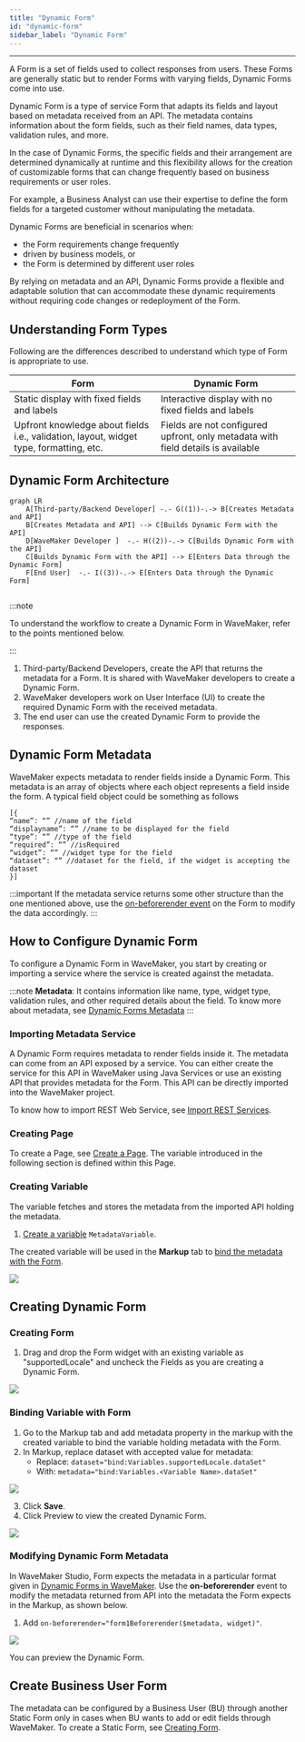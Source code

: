 ```yaml
---
title: "Dynamic Form"
id: "dynamic-form"
sidebar_label: "Dynamic Form"
---
```

---

A Form is a set of fields used to collect responses from users. These Forms are generally static but to render Forms with varying fields, Dynamic Forms come into use.

Dynamic Form is a type of service Form that adapts its fields and layout based on metadata received from an API. The metadata contains information about the form fields, such as their field names, data types, validation rules, and more.

In the case of Dynamic Forms, the specific fields and their arrangement are determined dynamically at runtime and this flexibility allows for the creation of customizable forms that can change frequently based on business requirements or user roles.

For example, a Business Analyst can use their expertise to define the form fields for a targeted customer without manipulating the metadata.

Dynamic Forms are beneficial in scenarios when:

- the Form requirements change frequently
- driven by business models, or
- the Form is determined by different user roles

By relying on metadata and an API, Dynamic Forms provide a flexible and adaptable solution that can accommodate these dynamic requirements without requiring code changes or redeployment of the Form.

## Understanding Form Types

Following are the differences described to understand which type of Form is appropriate to use.

|   Form   |   Dynamic Form   |
|--------|----------|
| Static display with fixed fields and labels | Interactive display with no fixed fields and labels |
| Upfront knowledge about fields i.e., validation, layout, widget type, formatting, etc. | Fields are not configured upfront, only metadata with field details is available |

## Dynamic Form Architecture

```mermaid
graph LR
    A[Third-party/Backend Developer] -.- G((1))-.-> B[Creates Metadata and API] 
    B[Creates Metadata and API] --> C[Builds Dynamic Form with the API]
    D[WaveMaker Developer ]  -.- H((2))-.-> C[Builds Dynamic Form with the API]
    C[Builds Dynamic Form with the API] --> E[Enters Data through the Dynamic Form]
    F[End User]  -.- I((3))-.-> E[Enters Data through the Dynamic Form]
    
```

:::note

To understand the workflow to create a Dynamic Form in WaveMaker, refer to the points mentioned below.

:::

1. Third-party/Backend Developers, create the API that returns the metadata for a Form. It is shared with WaveMaker developers to create a Dynamic Form.
2. WaveMaker developers work on User Interface (UI) to create the required Dynamic Form with the received metadata.
3. The end user can use the created Dynamic Form to provide the responses.

## Dynamic Form Metadata

WaveMaker expects metadata to render fields inside a Dynamic Form. This metadata is an array of objects where each object represents a field inside the form. A typical field object could be something as follows

```markup
[{
“name”: “” //name of the field
“displayname”: “” //name to be displayed for the field
“type”: “” //type of the field
“required”: “” //isRequired
“widget”: “” //widget type for the field
“dataset”: “” //dataset for the field, if the widget is accepting the dataset
}]
```

:::important
If the metadata service returns some other structure than the one mentioned above, use the [on-beforerender event](#modifying-dynamic-form-metadata) on the Form to modify the data accordingly.
:::

## How to Configure Dynamic Form

To configure a Dynamic Form in WaveMaker, you start by creating or importing a service where the service is created against the metadata.

:::note
**Metadata**: It contains information like name, type, widget type, validation rules, and other required details about the field. To know more about metadata, see [Dynamic Forms Metadata](#dynamic-forms-metadata)
:::

### Importing Metadata Service

A Dynamic Form requires metadata to render fields inside it. The metadata can come from an API exposed by a service. You can either create the service for this API in WaveMaker using Java Services or use an existing API that provides metadata for the Form. This API can be directly imported into the WaveMaker project.

To know how to import REST Web Service, see [Import REST Services](https://docs.wavemaker.com/learn/app-development/services/web-services/rest-services#test-rest-service-api).

### Creating Page

To create a Page, see [Create a Page](https://docs.wavemaker.com/learn/app-development/ui-design/page-creation/). The variable introduced in the following section is defined within this Page.

### Creating Variable

The variable fetches and stores the metadata from the imported API holding the metadata.

1. [Create a variable](https://docs.wavemaker.com/learn/app-development/variables/web-service#how-to-create-a-service-variable) `MetadataVariable`. 

The created variable will be used in the **Markup** tab to [bind the metadata with the Form](#binding-variable-with-form).

[![](/learn/assets/variable-markup-dynamicform.png)](/learn/assets/variable-markup-dynamicform.png)

## Creating Dynamic Form

### Creating Form

1. Drag and drop the Form widget with an existing variable as "supportedLocale" and uncheck the Fields as you are creating a Dynamic Form.

[![](/learn/assets/existing-variable-form-creation.png)](/learn/assets/existing-variable-form-creation.png)

### Binding Variable with Form

1. Go to the Markup tab and add metadata property in the markup with the created variable to bind the variable holding metadata with the Form.
2. In Markup, replace dataset with accepted value for metadata:  
   - Replace: `dataset="bind:Variables.supportedLocale.dataSet"`   
   - With: `metadata="bind:Variables.<Variable Name>.dataSet"`
 

[![](/learn/assets/add-formcode-metadata-dynamicform.png)](/learn/assets/add-formcode-metadata-dynamicform.png)

3. Click **Save**.
4. Click Preview to view the created Dynamic Form.

[![](/learn/assets/confirm-formcode-dynamicform.png)](/learn/assets/confirm-formcode-dynamicform.png)

### Modifying Dynamic Form Metadata

In WaveMaker Studio, Form expects the metadata in a particular format given in [Dynamic Forms in WaveMaker](#dynamic-forms-in-wavemaker). Use the **on-beforerender** event to modify the metadata returned from API into the metadata the Form expects in the Markup, as shown below.

1. Add `on-beforerender="form1Beforerender($metadata, widget)"`.

[![](/learn/assets/add-formcode-onbeforerender-dynamicform.png)](/learn/assets/add-formcode-onbeforerender-dynamicform.png)

You can preview the Dynamic Form.

## Create Business User Form

The metadata can be configured by a Business User (BU) through another Static Form only in cases when BU wants to add or edit fields through WaveMaker. To create a Static Form, see [Creating Form](https://docs.wavemaker.com/learn/app-development/widgets/datalive/form/form-usage-scenarios/).